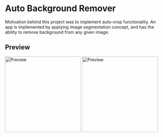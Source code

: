 # Auto Background Remover

Motivation behind this project was to implement auto-crop functionality. An app is implemented by applying image segmentation concept, and has the ability to remove background from any given image. 

## Preview

<img src="https://user-images.githubusercontent.com/93727769/159319004-11d8a26b-6c76-4922-aabf-8d4d4e40a7c3.png" alt="Preview" width=250> <img src="https://user-images.githubusercontent.com/93727769/159319055-f3ef7d2f-20fe-4334-a9f4-f643563e0a25.png" alt="Preview" width=250>

